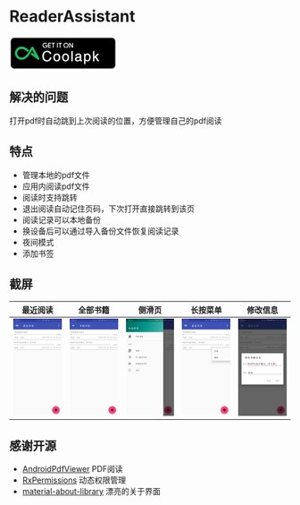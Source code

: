 # ReaderAssistant
[![Coolapk](https://github.com/LogicJake/ReaderAssistant/blob/master/PIC/coolapk.png?raw=true)](https://www.coolapk.com/apk/186972)
## 解决的问题
打开pdf时自动跳到上次阅读的位置，方便管理自己的pdf阅读
## 特点  
* 管理本地的pdf文件
* 应用内阅读pdf文件
* 阅读时支持跳转
* 退出阅读自动记住页码，下次打开直接跳转到该页
* 阅读记录可以本地备份
* 换设备后可以通过导入备份文件恢复阅读记录
* 夜间模式
* 添加书签
## 截屏
| 最近阅读 | 全部书籍 | 侧滑页 | 长按菜单 | 修改信息 |
|:-:|:-:|:-:|:-:|:-:|
|![recent](https://github.com/LogicJake/ReaderAssistant/blob/master/PIC/recent.jpg?raw=true)|![local](https://github.com/LogicJake/ReaderAssistant/blob/master/PIC/local.jpg?raw=true)|![drawer](https://github.com/LogicJake/ReaderAssistant/blob/master/PIC/drawer.jpg?raw=true)|![meau](https://github.com/LogicJake/ReaderAssistant/blob/master/PIC/meau.jpg?raw=true)|![update](https://github.com/LogicJake/ReaderAssistant/blob/master/PIC/update.jpg?raw=true)|


## 感谢开源
* [AndroidPdfViewer](https://github.com/barteksc/AndroidPdfViewer) PDF阅读
* [RxPermissions](https://github.com/tbruyelle/RxPermissions) 动态权限管理
* [material-about-library](https://github.com/daniel-stoneuk/material-about-library) 漂亮的关于界面

